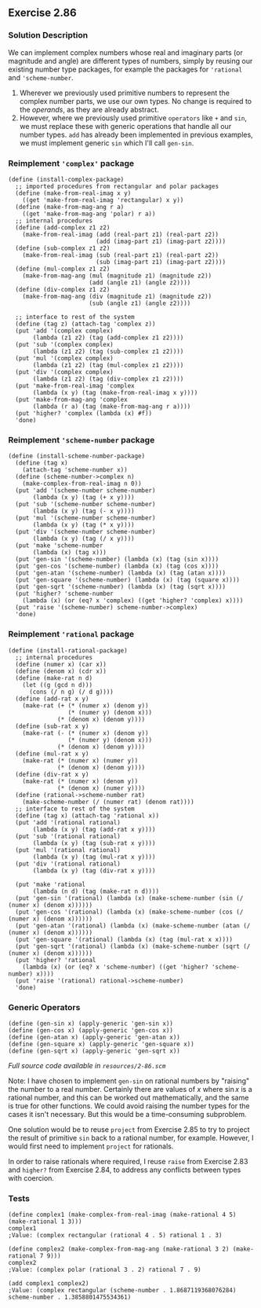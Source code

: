 ## Exercise 2.86

### Solution Description

We can implement complex numbers whose real and imaginary parts (or magnitude and angle) are different types of numbers, simply by reusing our existing number type packages, for example the packages for `'rational` and `'scheme-number`.

1. Wherever we previously used primitive numbers to represent the complex number parts, we use our own types. No change is required to the _operands_, as they are already abstract.
2. However, where we previously used primitive `operators` like `+` and `sin`, we must replace these with generic operations that handle all our number types. `add` has already been implemented in previous examples, we must implement generic `sin` which I'll call `gen-sin`.

### Reimplement `'complex'` package

```
(define (install-complex-package)
  ;; imported procedures from rectangular and polar packages
  (define (make-from-real-imag x y)
    ((get 'make-from-real-imag 'rectangular) x y))
  (define (make-from-mag-ang r a)
    ((get 'make-from-mag-ang 'polar) r a))
  ;; internal procedures
  (define (add-complex z1 z2)
    (make-from-real-imag (add (real-part z1) (real-part z2))
                         (add (imag-part z1) (imag-part z2))))
  (define (sub-complex z1 z2)
    (make-from-real-imag (sub (real-part z1) (real-part z2))
                         (sub (imag-part z1) (imag-part z2))))
  (define (mul-complex z1 z2)
    (make-from-mag-ang (mul (magnitude z1) (magnitude z2))
                       (add (angle z1) (angle z2))))
  (define (div-complex z1 z2)
    (make-from-mag-ang (div (magnitude z1) (magnitude z2))
                       (sub (angle z1) (angle z2))))

  ;; interface to rest of the system
  (define (tag z) (attach-tag 'complex z))
  (put 'add '(complex complex)
       (lambda (z1 z2) (tag (add-complex z1 z2))))
  (put 'sub '(complex complex)
       (lambda (z1 z2) (tag (sub-complex z1 z2))))
  (put 'mul '(complex complex)
       (lambda (z1 z2) (tag (mul-complex z1 z2))))
  (put 'div '(complex complex)
       (lambda (z1 z2) (tag (div-complex z1 z2))))
  (put 'make-from-real-imag 'complex
       (lambda (x y) (tag (make-from-real-imag x y))))
  (put 'make-from-mag-ang 'complex
       (lambda (r a) (tag (make-from-mag-ang r a))))
  (put 'higher? 'complex (lambda (x) #f))
  'done)
```

### Reimplement `'scheme-number` package

```
(define (install-scheme-number-package)
  (define (tag x)
    (attach-tag 'scheme-number x))
  (define (scheme-number->complex n)
    (make-complex-from-real-imag n 0))
  (put 'add '(scheme-number scheme-number)
       (lambda (x y) (tag (+ x y))))
  (put 'sub '(scheme-number scheme-number)
       (lambda (x y) (tag (- x y))))
  (put 'mul '(scheme-number scheme-number)
       (lambda (x y) (tag (* x y))))
  (put 'div '(scheme-number scheme-number)
       (lambda (x y) (tag (/ x y))))
  (put 'make 'scheme-number
       (lambda (x) (tag x)))
  (put 'gen-sin '(scheme-number) (lambda (x) (tag (sin x))))
  (put 'gen-cos '(scheme-number) (lambda (x) (tag (cos x))))
  (put 'gen-atan '(scheme-number) (lambda (x) (tag (atan x))))
  (put 'gen-square '(scheme-number) (lambda (x) (tag (square x))))
  (put 'gen-sqrt '(scheme-number) (lambda (x) (tag (sqrt x))))
  (put 'higher? 'scheme-number 
    (lambda (x) (or (eq? x 'complex) ((get 'higher? 'complex) x))))
  (put 'raise '(scheme-number) scheme-number->complex)
  'done)
```

### Reimplement `'rational` package

```
(define (install-rational-package)
  ;; internal procedures
  (define (numer x) (car x))
  (define (denom x) (cdr x))
  (define (make-rat n d)
    (let ((g (gcd n d)))
      (cons (/ n g) (/ d g))))
  (define (add-rat x y)
    (make-rat (+ (* (numer x) (denom y))
                 (* (numer y) (denom x)))
              (* (denom x) (denom y))))
  (define (sub-rat x y)
    (make-rat (- (* (numer x) (denom y))
                 (* (numer y) (denom x)))
              (* (denom x) (denom y))))
  (define (mul-rat x y)
    (make-rat (* (numer x) (numer y))
              (* (denom x) (denom y))))
  (define (div-rat x y)
    (make-rat (* (numer x) (denom y))
              (* (denom x) (numer y))))
  (define (rational->scheme-number rat)
    (make-scheme-number (/ (numer rat) (denom rat))))
  ;; interface to rest of the system
  (define (tag x) (attach-tag 'rational x))
  (put 'add '(rational rational)
       (lambda (x y) (tag (add-rat x y))))
  (put 'sub '(rational rational)
       (lambda (x y) (tag (sub-rat x y))))
  (put 'mul '(rational rational)
       (lambda (x y) (tag (mul-rat x y))))
  (put 'div '(rational rational)
       (lambda (x y) (tag (div-rat x y))))

  (put 'make 'rational
       (lambda (n d) (tag (make-rat n d))))
  (put 'gen-sin '(rational) (lambda (x) (make-scheme-number (sin (/ (numer x) (denom x))))))
  (put 'gen-cos '(rational) (lambda (x) (make-scheme-number (cos (/ (numer x) (denom x))))))
  (put 'gen-atan '(rational) (lambda (x) (make-scheme-number (atan (/ (numer x) (denom x))))))
  (put 'gen-square '(rational) (lambda (x) (tag (mul-rat x x))))
  (put 'gen-sqrt '(rational) (lambda (x) (make-scheme-number (sqrt (/ (numer x) (denom x))))))
  (put 'higher? 'rational 
    (lambda (x) (or (eq? x 'scheme-number) ((get 'higher? 'scheme-number) x))))
  (put 'raise '(rational) rational->scheme-number)
  'done)
```

### Generic Operators

```
(define (gen-sin x) (apply-generic 'gen-sin x))
(define (gen-cos x) (apply-generic 'gen-cos x))
(define (gen-atan x) (apply-generic 'gen-atan x))
(define (gen-square x) (apply-generic 'gen-square x))
(define (gen-sqrt x) (apply-generic 'gen-sqrt x))
```

*Full source code available in `resources/2-86.scm`*

Note: I have chosen to implement `gen-sin` on rational numbers by "raising" the number to a real number. Certainly there are values of $x$ where $\sin{x}$ is a rational number, and this can be worked out mathematically, and the same is true for other functions. We could avoid raising the number types for the cases it isn't necessary. But this would be a time-consuming subproblem. 

One solution would be to reuse `project` from Exercise 2.85 to try to project the result of primitive `sin` back to a rational number, for example. However, I would first need to implement `project` for rationals.

In order to raise rationals where required, I reuse `raise` from Exercise 2.83 and `higher?` from Exercise 2.84, to address any conflicts between types with coercion.

### Tests

```
(define complex1 (make-complex-from-real-imag (make-rational 4 5) (make-rational 1 3)))
complex1
;Value: (complex rectangular (rational 4 . 5) rational 1 . 3)

(define complex2 (make-complex-from-mag-ang (make-rational 3 2) (make-rational 7 9)))
complex2
;Value: (complex polar (rational 3 . 2) rational 7 . 9)

(add complex1 complex2)
;Value: (complex rectangular (scheme-number . 1.8687119368076284) scheme-number . 1.3858801475534361)
```